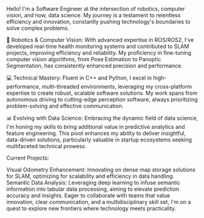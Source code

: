 Hello! I'm a Software Engineer at the intersection of robotics, computer vision, and now, data science. My journey is a testament to relentless efficiency and innovation, constantly pushing technology's boundaries to solve complex problems.

🤖 Robotics & Computer Vision: With advanced expertise in ROS/ROS2, I've developed real-time health monitoring systems and contributed to SLAM projects, improving efficiency and reliability. My proficiency in fine-tuning computer vision algorithms, from Pose Estimation to Panoptic Segmentation, has consistently enhanced precision and performance.

💻 Technical Mastery: Fluent in C++ and Python, I excel in high-performance, multi-threaded environments, leveraging my cross-platform expertise to create robust, scalable software solutions. My work spans from autonomous driving to cutting-edge perception software, always prioritizing problem-solving and effective communication.

📊 Evolving with Data Science: Embracing the dynamic field of data science, I'm honing my skills to bring additional value in predictive analytics and feature engineering. This pivot enhances my ability to deliver insightful, data-driven solutions, particularly valuable in startup ecosystems seeking multifaceted technical prowess.

Current Projects:

Visual Odometry Enhancement: Innovating on dense map storage solutions for SLAM, optimizing for scalability and efficiency in data handling.
Semantic Data Analysis: Leveraging deep learning to infuse semantic information into tabular data processing, aiming to elevate prediction accuracy and insights.
Eager to collaborate with teams that value innovation, clear communication, and a multidisciplinary skill set, I'm on a quest to explore new frontiers where technology meets practicality.
